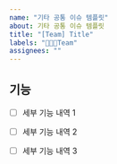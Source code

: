 ```yaml
---
name: "기타 공통 이슈 템플릿"
about: 기타 공통 이슈 템플릿
title: "[Team] Title"
labels: "🧑‍🤝‍🧑Team"
assignees: ""
---
```


## 기능

- [ ] 세부 기능 내역 1
- [ ] 세부 기능 내역 2
- [ ] 세부 기능 내역 3

